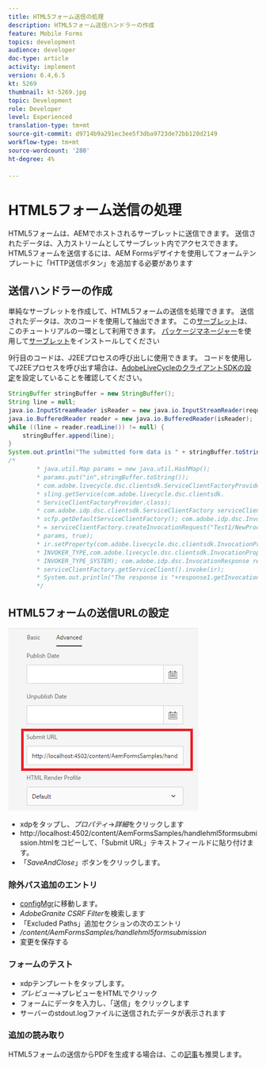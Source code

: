 ```yaml
---
title: HTML5フォーム送信の処理
description: HTML5フォーム送信ハンドラーの作成
feature: Mobile Forms
topics: development
audience: developer
doc-type: article
activity: implement
version: 6.4,6.5
kt: 5269
thumbnail: kt-5269.jpg
topic: Development
role: Developer
level: Experienced
translation-type: tm+mt
source-git-commit: d9714b9a291ec3ee5f3dba9723de72bb120d2149
workflow-type: tm+mt
source-wordcount: '280'
ht-degree: 4%

---
```



# HTML5フォーム送信の処理

HTML5フォームは、AEMでホストされるサーブレットに送信できます。 送信されたデータは、入力ストリームとしてサーブレット内でアクセスできます。 HTML5フォームを送信するには、AEM Formsデザイナを使用してフォームテンプレートに「HTTP送信ボタン」を追加する必要があります

## 送信ハンドラーの作成

単純なサーブレットを作成して、HTML5フォームの送信を処理できます。 送信されたデータは、次のコードを使用して抽出できます。 この[サーブレット](assets/html5-submit-handler.zip)は、このチュートリアルの一環として利用できます。 [パッケージマネージャー](http://localhost:4502/crx/packmgr/index.jsp)を使用して[サーブレット](assets/html5-submit-handler.zip)をインストールしてください

9行目のコードは、J2EEプロセスの呼び出しに使用できます。 コードを使用してJ2EEプロセスを呼び出す場合は、[AdobeLiveCycleのクライアントSDKの設定](https://helpx.adobe.com/aem-forms/6/submit-form-data-livecycle-process.html)を設定していることを確認してください。

```java
StringBuffer stringBuffer = new StringBuffer();
String line = null;
java.io.InputStreamReader isReader = new java.io.InputStreamReader(request.getInputStream(), "UTF-8");
java.io.BufferedReader reader = new java.io.BufferedReader(isReader);
while ((line = reader.readLine()) != null) {
    stringBuffer.append(line);
}
System.out.println("The submitted form data is " + stringBuffer.toString());
/*
        * java.util.Map params = new java.util.HashMap();
        * params.put("in",stringBuffer.toString());
        * com.adobe.livecycle.dsc.clientsdk.ServiceClientFactoryProvider scfp =
        * sling.getService(com.adobe.livecycle.dsc.clientsdk.
        * ServiceClientFactoryProvider.class);
        * com.adobe.idp.dsc.clientsdk.ServiceClientFactory serviceClientFactory =
        * scfp.getDefaultServiceClientFactory(); com.adobe.idp.dsc.InvocationRequest ir
        * = serviceClientFactory.createInvocationRequest("Test1/NewProcess1", "invoke",
        * params, true);
        * ir.setProperty(com.adobe.livecycle.dsc.clientsdk.InvocationProperties.
        * INVOKER_TYPE,com.adobe.livecycle.dsc.clientsdk.InvocationProperties.
        * INVOKER_TYPE_SYSTEM); com.adobe.idp.dsc.InvocationResponse response1 =
        * serviceClientFactory.getServiceClient().invoke(ir);
        * System.out.println("The response is "+response1.getInvocationId());
        */
```


## HTML5フォームの送信URLの設定

![submit-url](assets/submit-url.PNG)

* xdpをタップし、_プロパティ_->_詳細_&#x200B;をクリックします
* http://localhost:4502/content/AemFormsSamples/handlehml5formsubmission.htmlをコピーして、「Submit URL」テキストフィールドに貼り付けます。
* 「_SaveAndClose_」ボタンをクリックします。

### 除外パス追加のエントリ

* [configMgr](http://localhost:4502/system/console/configMgr)に移動します。
* _AdobeGranite CSRF Filter_&#x200B;を検索します
* 「Excluded Paths」追加セクションの次のエントリ
* _/content/AemFormsSamples/handlehml5formsubmission_
* 変更を保存する

### フォームのテスト

* xdpテンプレートをタップします。
* _プレビュー_->プレビューをHTMLでクリック
* フォームにデータを入力し、「送信」をクリックします
* サーバーのstdout.logファイルに送信されたデータが表示されます

### 追加の読み取り

HTML5フォームの送信からPDFを生成する場合は、この[記事](https://docs.adobe.com/content/help/en/experience-manager-learn/forms/document-services/generate-pdf-from-mobile-form-submission-article.html)も推奨します。




